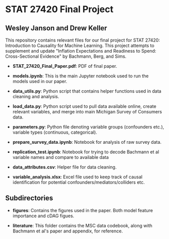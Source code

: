 # STAT 27420 Final Project
## Wesley Janson and Drew Keller

This repository contains relevant files for our final project for STAT 27420: Introduction to Causality for Machine Learning. This project attempts to supplement and update "Inflation Expectations and Readiness to Spend: Cross-Sectional Evidence" by Bachmann, Berg, and Sims.

* **STAT_27420_Final_Paper.pdf**: PDF of final paper.

* **models.ipynb**: This is the main Jupyter notebook used to run the models used in our paper.

* **data_utils.py**: Python script that contains helper functions used in data cleaning and analysis.

* **load_data.py**: Python script used to pull data available online, create relevant variables, and merge into main Michigan Survey of Consumers data.

* **parameters.py**: Python file denoting variable groups (confounders etc.), variable types (continuous, categorical).

* **prepare_survey_data.ipynb**: Notebook for analysis of raw survey data.

* **replication_test.ipynb**: Notebook for trying to decode Bachmann et al variable names and compare to available data 

* **data_attributes.csv**: Helper file for data cleaning.

* **variable_analysis.xlsx**: Excel file used to keep track of causal identification for potential confounders/mediators/colliders etc.

## Subdirectories
* **figures**: Contains the figures used in the paper. Both model feature importance and cDAG figues.

* **literature**: This folder contains the MSC data codebook, along with Bachmann et al's paper and appendix, for reference.